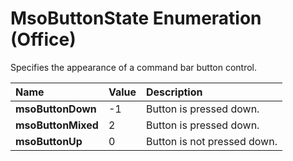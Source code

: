 
# MsoButtonState Enumeration (Office)

Specifies the appearance of a command bar button control.



|**Name**|**Value**|**Description**|
|:-----|:-----|:-----|
| **msoButtonDown**|-1|Button is pressed down.|
| **msoButtonMixed**|2|Button is pressed down.|
| **msoButtonUp**|0|Button is not pressed down.|

